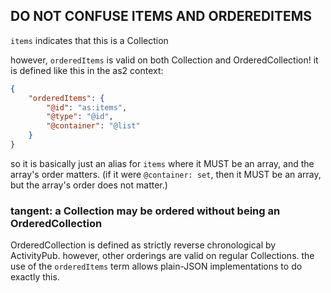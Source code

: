 ## DO NOT CONFUSE ITEMS AND ORDEREDITEMS

`items` indicates that this is a Collection

however, `orderedItems` is valid on both Collection and OrderedCollection! it is defined like this in the as2 context:

```json
{
	"orderedItems": {
		"@id": "as:items",
		"@type": "@id",
		"@container": "@list"
	}
}
```

so it is basically just an alias for `items` where it MUST be an array, and the array's order matters. (if it were `@container: set`, then it MUST be an array, but the array's order does not matter.)

### tangent: a Collection may be ordered without being an OrderedCollection

OrderedCollection is defined as strictly reverse chronological by ActivityPub. however, other orderings are valid on regular Collections. the use of the `orderedItems` term allows plain-JSON implementations to do exactly this.
